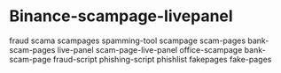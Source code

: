# Binance-scampage-livepanel
fraud scama scampages spamming-tool scampage scam-pages bank-scam-pages live-panel scam-page-live-panel office-scampage bank-scam-page fraud-script phishing-script phishlist fakepages fake-pages
